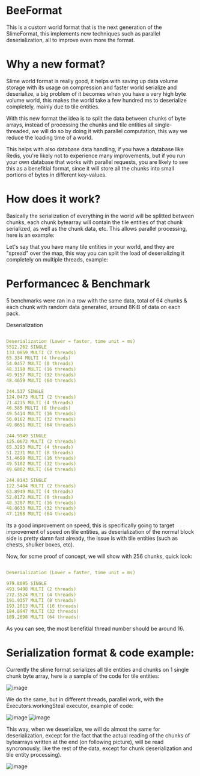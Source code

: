 # BeeFormat
This is a custom world format that is the next generation of the SlimeFormat, this implements new techniques such as parallel deserialization, all to improve even more the format.

# Why a new format?

Slime world format is really good, it helps with saving up data volume storage with its usage on compression and faster world serialize and deserialize, a big problem of it becomes when you have a very high byte volume world, this makes the world take a few hundred ms to deserialize completely, mainly due to tile entities.

With this new format the idea is to split the data between chunks of byte arrays, instead of processing the chunks and tile entities all single-threaded, we will do so by doing it with parallel computation, this way we reduce the loading time of a world.

This helps with also database data handling, if you have a database like Redis, you're likely not to experience many improvements, but if you run your own database that works with parallel requests, you are likely to see this as a benefitial format, since it will store all the chunks into small portions of bytes in different key-values.

# How does it work?

Basically the serialization of everything in the world will be splitted between chunks, each chunk bytearray will contain the tile entities of that chunk serialized, as well as the chunk data, etc.
This allows parallel processing, here is an example:

Let's say that you have many tile entities in your world, and they are "spread" over the map, this way you can split the load of deserializing it completely on multiple threads, example:

# Performancec & Benchmark

5 benchmarks were ran in a row with the same data, total of 64 chunks & each chunk with random data generated, around 8KiB of data on each pack.

Deserialization 
```yml

Deserialization (Lower = faster, time unit = ms)
5512.262 SINGLE
133.0859 MULTI (2 threads)
65.334 MULTI (4 threads)
54.0457 MULTI (8 threads)
48.3198 MULTI (16 threads)
49.9157 MULTI (32 threads)
48.4659 MULTI (64 threads)

244.537 SINGLE
124.0473 MULTI (2 threads)
71.4215 MULTI (4 threads)
46.585 MULTI (8 threads)
49.5414 MULTI (16 threads)
50.0162 MULTI (32 threads)
49.0651 MULTI (64 threads)

244.9949 SINGLE
125.0672 MULTI (2 threads)
65.3293 MULTI (4 threads)
51.2231 MULTI (8 threads)
51.4698 MULTI (16 threads)
49.5102 MULTI (32 threads)
49.6802 MULTI (64 threads)

244.8143 SINGLE
122.5404 MULTI (2 threads)
63.8949 MULTI (4 threads)
52.0172 MULTI (8 threads)
48.3287 MULTI (16 threads)
48.0633 MULTI (32 threads)
47.1268 MULTI (64 threads)
```

Its a good improvement on speed, this is specifically going to target improvement of speed on tile entities, as deserialization of the normal block side is pretty damn fast already, the issue is with tile entities (such as chests, shulker boxes, etc).

Now, for some proof of concept, we will show with 256 chunks, quick look:
```yml

Deserialization (Lower = faster, time unit = ms)

979.8095 SINGLE
493.9498 MULTI (2 threads)
272.3524 MULTI (4 threads)
191.9357 MULTI (8 threads)
193.2013 MULTI (16 threads)
184.8947 MULTI (32 threads)
189.2698 MULTI (64 threads)
```
As you can see, the most benefitial thread number should be around 16.

# Serialization format & code example:

Currently the slime format serializes all tile entities and chunks on 1 single chunk byte array, here is a sample of the code for tile entities:

![image](https://user-images.githubusercontent.com/56891617/229285988-f937ecc8-d91f-45f5-9c96-74c8603dd397.png)

We do the same, but in different threads, parallel work, with the Executors.workingSteal executor, example of code:

![image](https://user-images.githubusercontent.com/56891617/229286030-ea854f37-0ea6-4414-b8fa-6410428dc86e.png)
![image](https://user-images.githubusercontent.com/56891617/229286055-ba5a2d70-cd79-4ff5-b981-d82b4284254a.png)

This way, when we deserialize, we will do almost the same for deserialization, except for the fact that the actual reading of the chunks of bytearrays written at the end (on following picture), will be read syncronously, like the rest of the data, except for chunk deserialization and tile entity processing).

![image](https://user-images.githubusercontent.com/56891617/229286115-ac5ffda6-2a5e-43f0-8154-5fb3b44a7be1.png)


